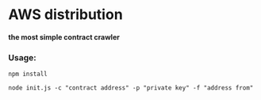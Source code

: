 # AWS distribution
#### the most simple contract crawler 
### Usage:
  ```npm install```

  ```node init.js -c "contract address" -p "private key" -f "address from"```
